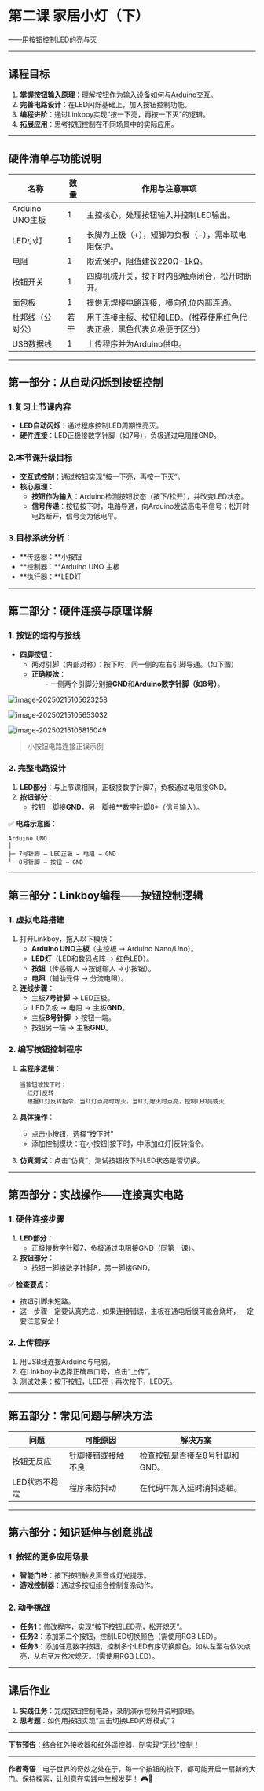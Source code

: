 # 第二课 家居小灯（下）  
——用按钮控制LED的亮与灭  

---

## **课程目标**  
1. **掌握按钮输入原理**：理解按钮作为输入设备如何与Arduino交互。  
2. **完善电路设计**：在LED闪烁基础上，加入按钮控制功能。  
3. **编程进阶**：通过Linkboy实现“按一下亮，再按一下灭”的逻辑。  
4. **拓展应用**：思考按钮控制在不同场景中的实际应用。  

---

## **硬件清单与功能说明**  
| 名称             | 数量 | 作用与注意事项                                               |
| ---------------- | ---- | ------------------------------------------------------------ |
| Arduino UNO主板  | 1    | 主控核心，处理按钮输入并控制LED输出。                        |
| LED小灯          | 1    | 长脚为正极（+），短脚为负极（-），需串联电阻保护。           |
| 电阻             | 1    | 限流保护，阻值建议220Ω-1kΩ。                                 |
| 按钮开关         | 1    | 四脚机械开关，按下时内部触点闭合，松开时断开。               |
| 面包板           | 1    | 提供无焊接电路连接，横向孔位内部连通。                       |
| 杜邦线（公对公） | 若干 | 用于连接主板、按钮和LED。（推荐使用红色代表正极，黑色代表负极便于区分） |
| USB数据线        | 1    | 上传程序并为Arduino供电。                                    |

---

## **第一部分：从自动闪烁到按钮控制**  
### 1.**复习上节课内容**  
- **LED自动闪烁**：通过程序控制LED周期性亮灭。  
- **硬件连接**：LED正极接数字针脚（如7号），负极通过电阻接GND。  

### **2.本节课升级目标**  
- **交互式控制**：通过按钮实现“按一下亮，再按一下灭”。  
- **核心原理**：  
  - **按钮作为输入**：Arduino检测按钮状态（按下/松开），并改变LED状态。  
  - **信号传递**：按钮按下时，电路导通，向Arduino发送高电平信号；松开时电路断开，信号变为低电平。  

### **3.目标系统分析：**  

- **传感器：**小按钮
- **控制器：**Arduino UNO 主板
- **执行器：**LED灯

---

## **第二部分：硬件连接与原理详解**  
### 



### **1. 按钮的结构与接线**  

- **四脚按钮**：  
  - 两对引脚（内部对称）：按下时，同一侧的左右引脚导通。（如下图）  
  - **正确接法**：  
　　- 一侧两个引脚分别接**GND**和**Arduino数字针脚（如8号）**。

![image-20250215105623258](C:\Users\mingy\AppData\Roaming\Typora\typora-user-images\image-20250215105623258.png)

![image-20250215105653032](C:\Users\mingy\AppData\Roaming\Typora\typora-user-images\image-20250215105653032.png)

![image-20250215105815049](C:\Users\mingy\AppData\Roaming\Typora\typora-user-images\image-20250215105815049.png)

> 小按钮电路连接正误示例

### **2. 完整电路设计**  
1. **LED部分**：与上节课相同，正极接数字针脚7，负极通过电阻接GND。  
2. **按钮部分**：  
   - 按钮一脚接**GND**，另一脚接**数字针脚8*（信号输入）。  

✅ **电路示意图**：  
```  
Arduino UNO  
│  
├─ 7号针脚 → LED正极 → 电阻 → GND  
└─ 8号针脚 → 按钮 → GND  
```

---

## **第三部分：Linkboy编程——按钮控制逻辑**  
### **1. 虚拟电路搭建**  
1. 打开Linkboy，拖入以下模块：  
   - **Arduino UNO主板**（主控板 → Arduino Nano/Uno）。  
   - **LED灯**（LED和数码点阵 → 红色LED）。  
   - **按钮**（传感输入 →按键输入 →小按钮）。  
   - **电阻**（辅助元件 → 分流电阻）。  
2. **连线步骤**：  
   - 主板**7号针脚** → LED正极。  
   - LED负极 → 电阻 → 主板**GND**。  
   - 主板**8号针脚** → 按钮一端。  
   - 按钮另一端 → 主板**GND**。  

### **2. 编写按钮控制程序**    
1. **主程序逻辑**：  

   ```plaintext  
   当按钮被按下时：  
     红灯|反转  
     根据红灯反转指令，当红灯点亮时熄灭，当红灯熄灭时点亮，控制LED亮或灭  
   ```

2. **具体操作**：  

   - 点击小按钮，选择“按下时”  
   - 添加控制模块：在小按钮|按下时，中添加红灯|反转指令。  

3. **仿真测试**：点击“仿真”，测试按钮按下时LED状态是否切换。  

---

## **第四部分：实战操作——连接真实电路**  
### **1. 硬件连接步骤**  
1. **LED部分**：  
   - 正极接数字针脚7，负极通过电阻接GND（同第一课）。  
2. **按钮部分**：  
   - 按钮一脚接数字针脚8，另一脚接GND。    

✅ **检查要点**：  
- 按钮引脚未短路。
- 这一步骤一定要认真完成，如果连接错误，主板在通电后很可能会烧坏，一定要注意安全！

### **2. 上传程序**  
1. 用USB线连接Arduino与电脑。  
2. 在Linkboy中选择正确串口号，点击“上传”。  
3. 测试效果：按下按钮，LED亮；再次按下，LED灭。  

---

## **第五部分：常见问题与解决方法**  
| 问题          | 可能原因           | 解决方案                       |
| ------------- | ------------------ | ------------------------------ |
| 按钮无反应    | 针脚接错或接触不良 | 检查按钮是否接至8号针脚和GND。 |
| LED状态不稳定 | 程序未防抖动       | 在代码中加入延时消抖逻辑。     |

---

## **第六部分：知识延伸与创意挑战**  
### **1. 按钮的更多应用场景**  
- **智能门铃**：按下按钮触发声音或灯光提示。  
- **游戏控制器**：通过多按钮组合控制复杂动作。  

### **2. 动手挑战**  
- **任务1**：修改程序，实现“按下按钮LED亮，松开熄灭”。  
- **任务2**：添加第二个按钮，控制LED切换颜色（需使用RGB LED）。
- **任务3**：添加任意数字按钮，控制多个LED有序切换颜色，如从左至右依次点亮，从右至左依次熄灭。（需使用RGB LED）。


---

## **课后作业**  
1. **实践任务**：完成按钮控制电路，录制演示视频并说明原理。  
2. **思考题**：如何用按钮实现“三击切换LED闪烁模式”？  

---

**下节预告**：结合红外接收器和红外遥控器，制实现“无线”控制！  

---
**作者寄语**：电子世界的奇妙之处在于，每一个按钮的按下，都可能开启一扇新的大门。保持探索，让创意在实践中生根发芽！ 🎮🔧